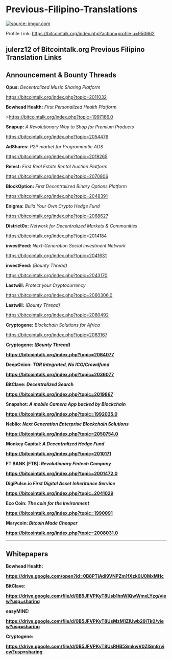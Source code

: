 # Previous-Filipino-Translations
<a href="http://imgur.com/WSwJGG6"><img src="http://i.imgur.com/WSwJGG6.jpg" title="source: imgur.com" /></a>

Profile Link: https://bitcointalk.org/index.php?action=profile;u=950662

julerz12 of Bitcointalk.org Previous Filipino Translation Links
----------------------------------------------------------------------
Announcement & Bounty Threads
----------------------------------------------------------------------
<b>Opus:</b> <i>Decentralized Music Sharing Platform</i><p>https://bitcointalk.org/index.php?topic=2011032

<b>Bowhead Health:</b> <i>First Personalized Health Platform</i><p>>https://bitcointalk.org/index.php?topic=1997166.0

<b>Snapup:</b> <i>A Revolutionary Way to Shop for Premium Products</i><p>https://bitcointalk.org/index.php?topic=2054476

<b>AdShares:</b> <i>P2P market for Programmatic ADS</i><p>https://bitcointalk.org/index.php?topic=2019265

<b>Relest:</b> <i>First Real Estate Rental Auction Platform</i><p>https://bitcointalk.org/index.php?topic=2070806

<b>BlockOption:</b> <i>First Decentralized Binary Options Platform</i><p>https://bitcointalk.org/index.php?topic=2048391

<b>Enigma:</b> <i>Build Your Own Crypto Hedge Fund</i><p>https://bitcointalk.org/index.php?topic=2068627

<b>District0x:</b> <i>Network for Decentralized Markets & Communities</i><p>https://bitcointalk.org/index.php?topic=2014184

<b>investFeed:</b> <i>Next-Generation Social Investment Network</i><p>https://bitcointalk.org/index.php?topic=2041631

<b>investFeed:</b> <i>(Bounty Thread)</i><p>https://bitcointalk.org/index.php?topic=2043170

<b>Lastwill:</b> <i>Protect your Cryptocurrency</i><p>https://bitcointalk.org/index.php?topic=2060306.0

<b>Lastwill:</b> <i>(Bounty Thread)</i><p>https://bitcointalk.org/index.php?topic=2060492

<b>Cryptogene:</b> <i>Blockchain Solutions for Africa</i><p>https://bitcointalk.org/index.php?topic=2063167

<b><b>Cryptogene:</b> <i>(Bounty Thread)</i><p>https://bitcointalk.org/index.php?topic=2064077

<b>DeepOnion:</b> <i>TOR Integrated, No ICO/Crowdfund</i><p>https://bitcointalk.org/index.php?topic=2036077

<b>BitClave:</b> <i>Decentralized Search</i><p>https://bitcointalk.org/index.php?topic=2019867

<b>Snapshot:</b> <i>A mobile Camera App backed by Blockchain</i><p>https://bitcointalk.org/index.php?topic=1992035.0

<b>Neblio:</b> <i>Next Generation Enterprise Blockchain Solutions</i><p>https://bitcointalk.org/index.php?topic=2050754.0

<b>Monkey Capital:</b> <i>A Decentralized Hedge Fund</i><p>https://bitcointalk.org/index.php?topic=2010171

<b>FT BANK [FTB]:</b> <i>Revolutionary Fintech Company</i><p>https://bitcointalk.org/index.php?topic=2001472.0

<b>DigiPulse.io</b> <i>First Digital Asset Inheritance Service</i><p>https://bitcointalk.org/index.php?topic=2041029

<b>Eco Coin:</b> <i>The coin for the Invironment</i><p>https://bitcointalk.org/index.php?topic=1990091

<b>Marycoin:</b> <i>Bitcoin Made Cheaper</i><p>https://bitcointalk.org/index.php?topic=2008031.0

-----------------------------------------------------------------------
<b>Whitepapers</b>
-----------------------------------------------------------------------
<b>Bowhead Health:</b><p>https://drive.google.com/open?id=0B8PTjAdi9VNPZm1fXzk0U0MxMHc

<b>BitClave:</b><p>https://drive.google.com/file/d/0B5JFVPKyT8Usb1hnWlQwWmxLYzg/view?usp=sharing

<b>easyMINE:</b><p>https://drive.google.com/file/d/0B5JFVPKyT8UsMzM1ZlUwb29iTk0/view?usp=sharing

<b>Cryptogene:</b><p>https://drive.google.com/file/d/0B5JFVPKyT8UsRHB5SmkwV0ZlSm8/view?usp=sharing
